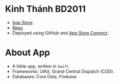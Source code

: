 # Kinh Thánh BD2011

- [App Store](https://apps.apple.com/us/app/kinh-th%C3%A1nh-bd2011/id1405782410)
- [Repo](https://github.com/quangnguyen17/kinh-thanh-bd2011)
- Deployed using GitHub and [App Store Connect](https://appstoreconnect.apple.com/login).

# About App

- A bible app, written in `Swift`.
- Frameworks: UIKit, Grand Central Dispatch (CGD).
- Databases: Core Data, Firebase.
